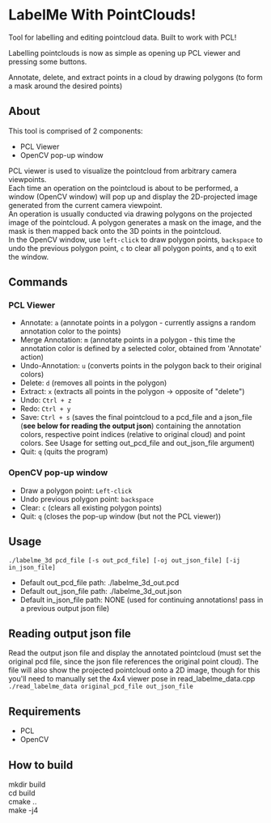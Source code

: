 # LabelMe With PointClouds!
Tool for labelling and editing pointcloud data. Built to work with PCL!

Labelling pointclouds is now as simple as opening up PCL viewer and pressing some buttons.

Annotate, delete, and extract points in a cloud by drawing polygons (to form a mask around the desired points)

## About
This tool is comprised of 2 components:
- PCL Viewer
- OpenCV pop-up window

PCL viewer is used to visualize the pointcloud from arbitrary camera viewpoints.  
Each time an operation on the pointcloud is about to be performed, a window (OpenCV window) will pop up and display the 2D-projected image generated from the current camera viewpoint.  
An operation is usually conducted via drawing polygons on the projected image of the pointcloud. A polygon generates a mask on the image, and the mask is then mapped back onto the 3D points in the pointcloud.  
In the OpenCV window, use `left-click` to draw polygon points, `backspace` to undo the previous polygon point, `c` to clear all polygon points, and `q` to exit the window.

## Commands
### PCL Viewer
- Annotate: `a` (annotate points in a polygon - currently assigns a random annotation color to the points)
- Merge Annotation: `m` (annotate points in a polygon - this time the annotation color is defined by a selected color, obtained from 'Annotate' action)
- Undo-Annotation: `u`  (converts points in the polygon back to their original colors)
- Delete: `d`   (removes all points in the polygon)
- Extract: `x`  (extracts all points in the polygon -> opposite of "delete")
- Undo: `Ctrl + z`
- Redo: `Ctrl + y`
- Save: `Ctrl + s`  (saves the final pointcloud to a pcd_file and a json_file (**see below for reading the output json**) containing the annotation colors, respective point indices (relative to original cloud) and point colors. See Usage for setting out_pcd_file and out_json_file argument)
- Quit: `q`  (quits the program)

### OpenCV pop-up window
- Draw a polygon point: `Left-click`
- Undo previous polygon point: `backspace`
- Clear: `c` (clears all existing polygon points)
- Quit: `q`  (closes the pop-up window (but not the PCL viewer))

## Usage
`./labelme_3d pcd_file [-s out_pcd_file] [-oj out_json_file] [-ij in_json_file]`  
- Default out_pcd_file path: ./labelme_3d_out.pcd
- Default out_json_file path: ./labelme_3d_out.json
- Default in_json_file path: NONE  (used for continuing annotations! pass in a previous output json file)

## Reading output json file
Read the output json file and display the annotated pointcloud (must set the original pcd file, since the json file references the original point cloud). The file will also show the projected pointcloud onto a 2D image, though for this you'll need to manually set the 4x4 viewer pose in read_labelme_data.cpp  
`./read_labelme_data original_pcd_file out_json_file`  


## Requirements
- PCL
- OpenCV

## How to build
mkdir build  
cd build  
cmake ..  
make -j4  

